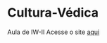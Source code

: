 # Cultura-Védica
Aula de IW-II
Acesse o site [aqui](https://gabrielebatagiero.github.io/Cultura-V-dica-O-simbolismo-do-hindu/)
